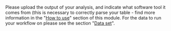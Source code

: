 
Please upload the output of your analysis, and indicate what software
tool it comes from (this is necessary to correctly parse your table - find more information in the "[How to use](https://proteobench.readthedocs.io/en/latest/available-modules/3-DDA-Quantification-peptidoform-level/#how-to-use)" section of this module. For the data to run your workflow on please see the section "[Data set](https://proteobench.readthedocs.io/en/latest/available-modules/3-DDA-Quantification-peptidoform-level/#data-set)".